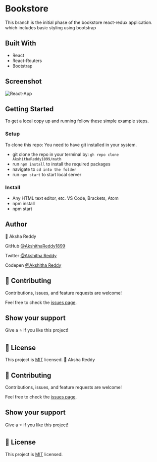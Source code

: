 # Bookstore

This branch is the initial phase of the bookstore react-redux application. which includes basic styling using bootstrap

## Built With

- React
- React-Routers
- Bootstrap

## Screenshot

![React-App](https://user-images.githubusercontent.com/70577783/154922147-a9042b82-08d2-46a9-97f1-1679e01df2b8.png)


## Getting Started

To get a local copy up and running follow these simple example steps.

### Setup
To clone this repo: You need to have git installed in your system.

- git clone the repo in your terminal by: `gh repo clone AkshithaReddy1899/math`
- run `npm install` to install the required packages
- navigate to 
`cd into the folder`
- run `npm start` to start local server

### Install

- Any HTML text editor, etc. VS Code, Brackets, Atom
- npm install
- npm start

## Author

👤 Aksha Reddy

GitHub [@AkshithaReddy1899](https://github.com/AkshithaReddy1899)

Twitter [@Akshitha Reddy](https://twitter.com/Aksha1899)

Codepen [@Akshitha Reddy](https://codepen.io/Akshitha_Reddy)


## 🤝 Contributing

Contributions, issues, and feature requests are welcome!

Feel free to check the [issues page]().

## Show your support

Give a ⭐️ if you like this project!

## 📝 License

This project is [MIT](./MIT.md) licensed.
👤 Aksha Reddy

## 🤝 Contributing

Contributions, issues, and feature requests are welcome!

Feel free to check the [issues page]().

## Show your support

Give a ⭐️ if you like this project!

## 📝 License

This project is [MIT](./MIT.md) licensed.

